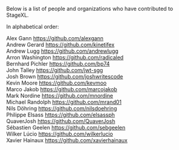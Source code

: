 Below is a list of people and organizations who have contributed to StageXL.

In alphabetical order:

Alex Gann <https://github.com/alexgann>  
Andrew Gerard <https://github.com/kinetifex>  
Andrew Lugg <https://github.com/andrewlugg>  
Arron Washington <https://github.com/radicaled>  
Bernhard Pichler <https://github.com/bp74>  
John Talley <https://github.com/jwt-sgg>  
Josh Brown <https://github.com/joshwritescode>  
Kevin Moore <https://github.com/kevmoo>  
Marco Jakob <https://github.com/marcojakob>  
Mark Nordine <https://github.com/mnordine>  
Michael Randolph <https://github.com/mrand01>  
Nils Döhring <https://github.com/nilsdoehring>  
Philippe Elsass <https://github.com/elsassph>  
QuaverJosh <https://github.com/QuaverJosh>  
Sébastien Geelen <https://github.com/sebgeelen>  
Wilker Lúcio <https://github.com/wilkerlucio>  
Xavier Hainaux <https://github.com/xavierhainaux>  
